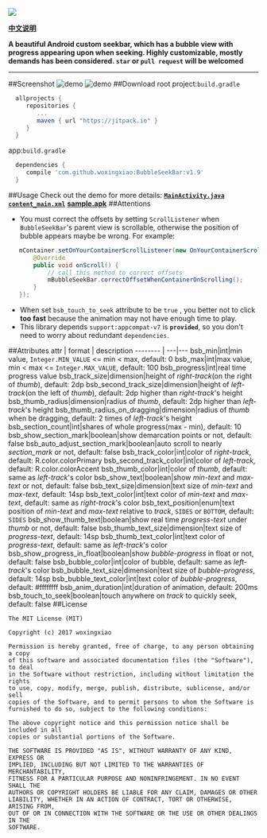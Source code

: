 [![](https://jitpack.io/v/woxingxiao/BubbleSeekBar.svg)](https://jitpack.io/#woxingxiao/BubbleSeekBar)

[**中文说明**](https://github.com/woxingxiao/BubbleSeekBar/blob/master/README_zh.md)

**A beautiful Android custom seekbar, which has a bubble view with progress appearing upon when seeking. Highly customizable, mostly demands has been considered. `star` or `pull request` will be welcomed**
****
##Screenshot
![demo](https://github.com/woxingxiao/BubbleSeekBar/blob/master/screenshot/demo.gif)
![demo](https://github.com/woxingxiao/BubbleSeekBar/blob/master/screenshot/demo2.gif)
##Download
root project:`build.gradle`
```groovy
  allprojects {
	 repositories {
		...
		maven { url "https://jitpack.io" }
	 }
  }
```
app:`build.gradle`
```groovy
  dependencies {
     compile 'com.github.woxingxiao:BubbleSeekBar:v1.9'
  }
```
##Usage
Check out the demo for more details: [**`MainActivity.java`**](https://github.com/woxingxiao/BubbleSeekBar/blob/master/app/src/main/java/com/xw/samlpe/bubbleseekbar/MainActivity.java)   [**`content_main.xml`**](https://github.com/woxingxiao/BubbleSeekBar/blob/master/app/src/main/res/layout/content_main.xml)
[**sample.apk**](https://github.com/woxingxiao/BubbleSeekBar/raw/master/apk/sample.apk)
##Attentions
- You must correct the offsets by setting `ScrollListener` when `BubbleSeekBar`'s parent view is scrollable, otherwise the position of bubble appears maybe be wrong. For example:
```java
   mContainer.setOnYourContainerScrollListener(new OnYourContainerScrollListener() {
       @Override
       public void onScroll() {
           // call this method to correct offsets
           mBubbleSeekBar.correctOffsetWhenContainerOnScrolling();
       }
   });
```
- When set `bsb_touch_to_seek` attribute to be `true` , you better not to click **too fast** because the animation may not have enough time to play.
- This library depends `support:appcompat-v7` is **`provided`**, so you don't need to worry about redundant `dependencies`.

##Attributes
attr | format | description
-------- | ---|---
bsb_min|int|min value, `Integer.MIN_VALUE` <= min < max, default: 0
bsb_max|int|max value, min < max <= `Integer.MAX_VALUE`, default: 100
bsb_progress|int|real time progress value
bsb_track_size|dimension|height of _right-track_(on the right of _thumb_), default: 2dp
bsb_second_track_size|dimension|height of _left-track_(on the left of _thumb_), default: 2dp higher than _right-track_'s height
bsb_thumb_radius|dimension|radius of _thumb_, default: 2dp higher than _left-track_'s height
bsb_thumb_radius_on_dragging|dimension|radius of _thumb_ when be dragging, default: 2 times of _left-track_'s height
bsb_section_count|int|shares of whole progress(max - min), default: 10
bsb_show_section_mark|boolean|show demarcation points or not, default: false
bsb_auto_adjust_section_mark|boolean|auto scroll to nearly _section_mark_ or not, default: false
bsb_track_color|int|color of _right-track_, default: R.color.colorPrimary
bsb_second_track_color|int|color of _left-track_, default: R.color.colorAccent
bsb_thumb_color|int|color of _thumb_, default: same as _left-track_'s color
bsb_show_text|boolean|show _min-text_ and _max-text_ or not, default: false
bsb_text_size|dimension|text size of _min-text_ and _max-text_, default: 14sp
bsb_text_color|int|text color of _min-text_ and _max-text_, default: same as _right-track_'s color
bsb_text_position|enum|text position of _min-text_ and _max-text_ relative to _track_, `SIDES` or `BOTTOM`, default: `SIDES`
bsb_show_thumb_text|boolean|show real time _progress-text_ under _thumb_ or not, default: false
bsb_thumb_text_size|dimension|text size of _progress-text_, default: 14sp
bsb_thumb_text_color|int|text color of _progress-text_, default: same as _left-track_'s color
bsb_show_progress_in_float|boolean|show _bubble-progress_ in float or not, default: false
bsb_bubble_color|int|color of bubble, default: same as _left-track_'s color
bsb_bubble_text_size|dimension|text size of _bubble-progress_, default: 14sp
bsb_bubble_text_color|int|text color of _bubble-progress_, default: #ffffffff
bsb_anim_duration|int|duration of animation, default: 200ms
bsb_touch_to_seek|boolean|touch anywhere on _track_ to quickly seek, default: false
##License
```
The MIT License (MIT)

Copyright (c) 2017 woxingxiao

Permission is hereby granted, free of charge, to any person obtaining a copy
of this software and associated documentation files (the "Software"), to deal
in the Software without restriction, including without limitation the rights
to use, copy, modify, merge, publish, distribute, sublicense, and/or sell
copies of the Software, and to permit persons to whom the Software is
furnished to do so, subject to the following conditions:

The above copyright notice and this permission notice shall be included in all
copies or substantial portions of the Software.

THE SOFTWARE IS PROVIDED "AS IS", WITHOUT WARRANTY OF ANY KIND, EXPRESS OR
IMPLIED, INCLUDING BUT NOT LIMITED TO THE WARRANTIES OF MERCHANTABILITY,
FITNESS FOR A PARTICULAR PURPOSE AND NONINFRINGEMENT. IN NO EVENT SHALL THE
AUTHORS OR COPYRIGHT HOLDERS BE LIABLE FOR ANY CLAIM, DAMAGES OR OTHER
LIABILITY, WHETHER IN AN ACTION OF CONTRACT, TORT OR OTHERWISE, ARISING FROM,
OUT OF OR IN CONNECTION WITH THE SOFTWARE OR THE USE OR OTHER DEALINGS IN THE
SOFTWARE.
```